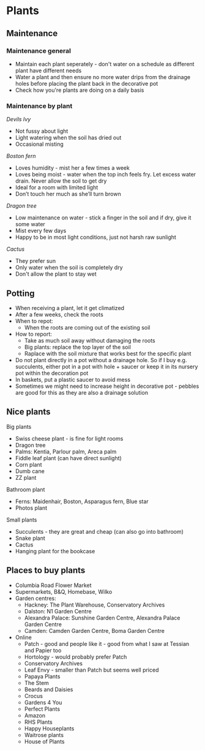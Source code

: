 # Plants

## Maintenance 
### Maintenance general
- Maintain each plant seperately - don't water on a schedule as different plant have different needs
- Water a plant and then ensure no more water drips from the drainage holes before placing the plant back in the decorative pot 
- Check how you're plants are doing on a daily basis 


### Maintenance by plant 
*Devils Ivy*
- Not fussy about light 
- Light watering when the soil has dried out 
- Occasional misting

*Boston fern*
- Loves humidity - mist her a few times a week
- Loves being moist - water when the top inch feels fry. Let excess water drain. Never allow the soil to get dry
- Ideal for a room with limited light 
- Don’t touch her much as she’ll turn brown 

*Dragon tree*
- Low maintenance on water - stick a finger in the soil and if dry, give it some water
- Mist every few days
- Happy to be in most light conditions, just not harsh raw sunlight

*Cactus*
- They prefer sun
- Only water when the soil is completely dry
- Don't allow the plant to stay wet 

## Potting 
- When receiving a plant, let it get climatized
- After a few weeks, check the roots
- When to repot: 
  - When the roots are coming out of the existing soil 
- How to report: 
  - Take as much soil away without damaging the roots 
  - Big plants: replace the top layer of the soil
  - Raplace with the soil mixture that works best for the specific plant 
- Do not plant directly in a pot without a drainage hole. So if I buy e.g. succulents, either pot in a pot with hole + saucer or keep it in its nursery pot within the decoration pot 
- In baskets, put a plastic saucer to avoid mess
- Sometimes we might need to increase height in decorative pot - pebbles are good for this as they are also a drainage solution

## Nice plants
Big plants 
- Swiss cheese plant - is fine for light rooms
- Dragon tree 
- Palms: Kentia, Parlour palm, Areca palm
- Fiddle leaf plant (can have direct sunlight)
- Corn plant 
- Dumb cane
- ZZ plant

Bathroom plant
- Ferns: Maidenhair, Boston, Asparagus fern, Blue star 
- Photos plant 

Small plants
- Succulents - they are great and cheap (can also go into bathroom) 
- Snake plant
- Cactus
- Hanging plant for the bookcase





## Places to buy plants
- Columbia Road Flower Market
- Supermarkets, B&Q, Homebase, Wilko
- Garden centres:
  - Hackney: The Plant Warehouse, Conservatory Archives 
  - Dalston: N1 Garden Centre
  - Alexandra Palace: Sunshine Garden Centre, Alexandra Palace Garden Centre
  - Camden: Camden Garden Centre, Boma Garden Centre
- Online
  - Patch - good and people like it - good from what I saw at Tessian and Papier too
  - Hortology - would probably prefer Patch
  - Conservatory Archives 
  - Leaf Envy - smaller than Patch but seems well priced
  - Papaya Plants
  - The Stem
  - Beards and Daisies
  - Crocus
  - Gardens 4 You
  - Perfect Plants
  - Amazon
  - RHS Plants
  - Happy Houseplants
  - Waitrose plants
  - House of Plants
